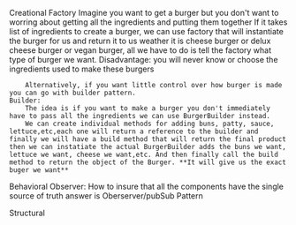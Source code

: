 Creational
    Factory 
        Imagine you want to get a burger but you don't want to worring about getting all the ingredients and putting them together
        If it takes list of ingredients to create a burger, we can use factory that will instantiate the burger for us and return it to us weather it is cheese burger or delux cheese burger or vegan burger, all we have to do is tell the factory what type of burger we want.
        Disadvantage: you will never know or choose the ingredients used to make these burgers

        Alternatively, if you want little control over how burger is made you can go with builder pattern.
    Builder:
        The idea is if you want to make a burger you don't immediately have to pass all the ingredients we can use BurgerBuilder instead.
        We can create individual methods for adding buns, patty, sauce, lettuce,etc,each one will return a reference to the builder and finally we will have a build method that will return the final product then we can instatiate the actual BurgerBuilder adds the buns we want, lettuce we want, cheese we want,etc. And then finally call the build method to return the object of the Burger. **It will give us the exact buger we want**


Behavioral
    Observer:
        How to insure that all the components have the single source of truth answer is Oberserver/pubSub Pattern
        
        

Structural
